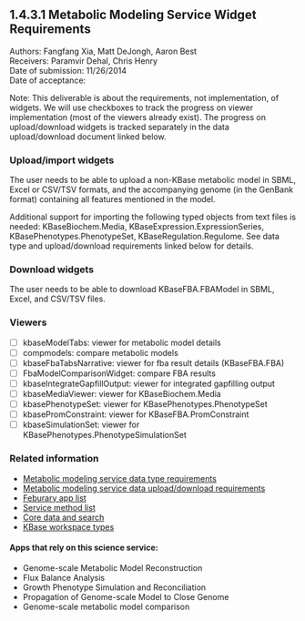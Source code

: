 1.4.3.1 Metabolic Modeling Service Widget Requirements
------------------------------------------------------------------------------

Authors: Fangfang Xia, Matt DeJongh, Aaron Best  
Receivers: Paramvir Dehal, Chris Henry  
Date of submission: 11/26/2014  
Date of acceptance:   

Note: This deliverable is about the requirements, not implementation,
of widgets. We will use checkboxes to track the progress on viewer
implementation (most of the viewers already exist). The progress on
upload/download widgets is tracked separately in the data
upload/download document linked below.

### Upload/import widgets

The user needs to be able to upload a non-KBase metabolic model in
SBML, Excel or CSV/TSV formats, and the accompanying genome (in the
GenBank format) containing all features mentioned in the model.

Additional support for importing the following typed objects from text
files is needed: KBaseBiochem.Media, KBaseExpression.ExpressionSeries,
KBasePhenotypes.PhenotypeSet, KBaseRegulation.Regulome. See
data type and upload/download requirements linked below for details.

### Download widgets

The user needs to be able to download KBaseFBA.FBAModel in SBML,
Excel, and CSV/TSV files.

### Viewers

- [ ] kbaseModelTabs: viewer for metabolic model details
- [ ] compmodels: compare metabolic models
- [ ] kbaseFbaTabsNarrative: viewer for fba result details (KBaseFBA.FBA)
- [ ] FbaModelComparisonWidget: compare FBA results
- [ ] kbaseIntegrateGapfillOutput: viewer for integrated gapfilling output
- [ ] kbaseMediaViewer: viewer for KBaseBiochem.Media
- [ ] kbasePhenotypeSet: viewer for KBasePhenotypes.PhenotypeSet
- [ ] kbasePromConstraint: viewer for KBaseFBA.PromConstraint
- [ ] kbaseSimulationSet: viewer for KBasePhenotypes.PhenotypeSimulationSet

### Related information

- [Metabolic modeling service data type requirements](https://github.com/levinas/WBS-Science-Service-Deliverables/blob/master/1.4.3.1-Metabolic-Modeling-Service-Data-Type-Requirements.md)
- [Metabolic modeling service data upload/download requirements](https://github.com/levinas/WBS-Science-Service-Deliverables/blob/master/1.4.3.1-Metabolic-Modeling-Service-Data-Upload-Download-Requirements.md)
- [Feburary app list](https://docs.google.com/spreadsheets/d/1jIyMrAnG1GJP6i0qgFmah9cM51BpcpvC-SAmPaJArM4/edit#gid=0)
- [Service method list](https://docs.google.com/spreadsheets/d/1XeYR-ZFsldHVB7I8yPkP-aGPlzXqY7cU1gTArRXZs78/edit?usp=sharing)
- [Core data and search](https://docs.google.com/spreadsheets/d/1auAfLVc1ogs6SBOIAqCp6GG8gUr19b-gW2VqSBAA7jo/edit#gid=940808100)
- [KBase workspace types](http://narrative.kbase.us/functional-site/#/spec/storage/0)

#### Apps that rely on this science service:

- Genome-scale Metabolic Model Reconstruction
- Flux Balance Analysis
- Growth Phenotype Simulation and Reconciliation
- Propagation of Genome-scale Model to Close Genome
- Genome-scale metabolic model comparison

